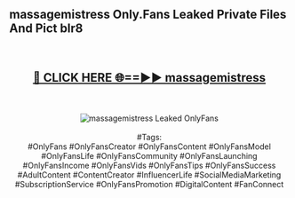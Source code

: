 <h2>massagemistress Only.Fans Leaked Private Files And Pict blr8</h2>
<br>
<div align="center">
<h2><a href="https://mediafiles.top/massagemistress" rel="nofollow">🔴 CLICK HERE 🌐==►► massagemistress</a></h2>
<br>
<br>
<a href="https://mediafiles.top/massagemistress" rel="nofollow" data-target="animated-image.originalLink"><img src="https://i.ibb.co.com/WyWwxjT/player-gif2.gif" alt="massagemistress Leaked OnlyFans" style="max-width: 100%; display: inline-block;" data-target="animated-image.originalImage"></a>
<br><br>
#Tags:
<br>
#OnlyFans #OnlyFansCreator #OnlyFansContent #OnlyFansModel #OnlyFansLife #OnlyFansCommunity #OnlyFansLaunching #OnlyFansIncome #OnlyFansVids #OnlyFansTips #OnlyFansSuccess #AdultContent #ContentCreator #InfluencerLife #SocialMediaMarketing #SubscriptionService #OnlyFansPromotion #DigitalContent #FanConnect
</div>
<br>